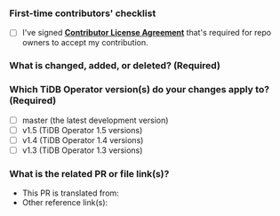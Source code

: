 <!--Thanks for your contribution to TiDB Operator documentation. See [CONTRIBUTING](https://github.com/pingcap/docs/blob/master/CONTRIBUTING.md) before filing this pull request (PR).-->

### First-time contributors' checklist <!--Remove this section if you're not a first-time contributor.-->

- [ ] I've signed [**Contributor License Agreement**](https://cla-assistant.io/pingcap/docs-tidb-operator) that's required for repo owners to accept my contribution.

### What is changed, added, or deleted? (Required)

<!--Tell us what you did and why.-->

### Which TiDB Operator version(s) do your changes apply to? (Required)

<!--Tick the checkbox(es) below to choose the TiDB Operator version(s) that your changes apply to.-->

- [ ] master (the latest development version)
- [ ] v1.5 (TiDB Operator 1.5 versions)
- [ ] v1.4 (TiDB Operator 1.4 versions)
- [ ] v1.3 (TiDB Operator 1.3 versions)

### What is the related PR or file link(s)?

<!--Give us some reference link(s) that might help quickly review and merge your PR, for example, a file link that supports why you changed the document.-->

- This PR is translated from: <!--Give links here-->
- Other reference link(s): <!--Give links here-->
